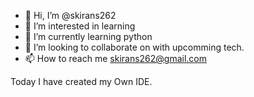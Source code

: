 - 👋 Hi, I’m @skirans262
- 👀 I’m interested in learning
- 🌱 I’m currently learning python
- 💞️ I’m looking to collaborate on with upcomming tech.
- 📫 How to reach me skirans262@gmail.com

Today I have created my Own IDE.

<!---
skirans262/skirans262 is a ✨ special ✨ repository because its `README.md` (this file) appears on your GitHub profile.
You can click the Preview link to take a look at your changes.
--->
